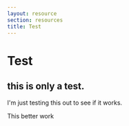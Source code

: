 ```yaml
---
layout: resource
section: resources
title: Test
---
```


# Test

## this is only a test.

I'm just testing this out to see if it works.

This better work
